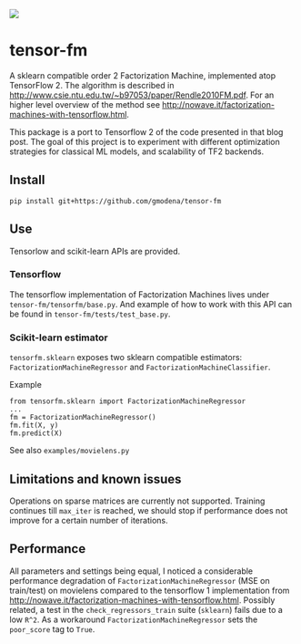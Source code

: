 ![](https://github.com/gmodena/tensor-fm/workflows/build/badge.svg)

# tensor-fm

A sklearn compatible order 2 Factorization Machine, implemented atop TensorFlow 2.
The algorithm is described in http://www.csie.ntu.edu.tw/~b97053/paper/Rendle2010FM.pdf. For an higher level
overview of the method see http://nowave.it/factorization-machines-with-tensorflow.html.

This package is a port to Tensorflow 2 of the code presented in that blog post. The goal of this project is
to experiment with different optimization strategies for classical ML models, and scalability of
TF2 backends.

## Install

```
pip install git+https://github.com/gmodena/tensor-fm
```

## Use

Tensorlow and scikit-learn APIs are provided.

### Tensorflow 

The tensorflow implementation of Factorization Machines lives under `tensor-fm/tensorfm/base.py`.
And example of how to work with this API can be found in `tensor-fm/tests/test_base.py`. 

### Scikit-learn estimator
`tensorfm.sklearn` exposes two sklearn compatible estimators: `FactorizationMachineRegressor`
and `FactorizationMachineClassifier`.

Example
```
from tensorfm.sklearn import FactorizationMachineRegressor
...
fm = FactorizationMachineRegressor()
fm.fit(X, y)
fm.predict(X)
```

See also `examples/movielens.py`

## Limitations and known issues

Operations on sparse matrices are currently not supported.
Training continues till `max_iter` is reached, we should stop if performance does not improve for a certain number
of iterations.

## Performance

All parameters and settings being equal, I noticed a considerable performance degradation of
`FactorizationMachineRegressor` (MSE on train/test) on movielens compared to the tensorflow 1 implementation
from http://nowave.it/factorization-machines-with-tensorflow.html.
Possibly related, a test in the `check_regressors_train` suite (`sklearn`) fails due to a low `R^2`. As a workaround
`FactorizationMachineRegressor` sets the `poor_score` tag to `True`.
